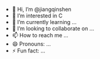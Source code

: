 - 👋 Hi, I’m @jiangqinshen
- 👀 I’m interested in C   
- 🌱 I’m currently learning ...
- 💞️ I’m looking to collaborate on ...
- 📫 How to reach me ...
- 😄 Pronouns: ...
- ⚡ Fun fact: ...

<!---
Jqsfree/Jqsfree is a ✨ special ✨ repository because its `README.md` (this file) appears on your GitHub profile.
You can click the Preview link to take a look at your changes.
--->
